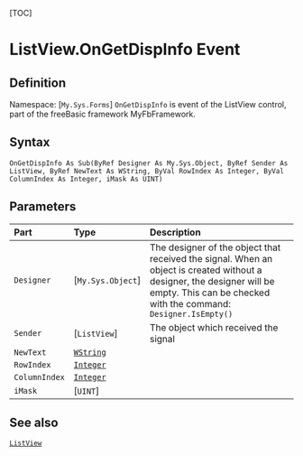[TOC]
# ListView.OnGetDispInfo Event

## Definition
Namespace: [`My.Sys.Forms`]
`OnGetDispInfo` is event of the ListView control, part of the freeBasic framework MyFbFramework.
## Syntax
```freeBasic
OnGetDispInfo As Sub(ByRef Designer As My.Sys.Object, ByRef Sender As ListView, ByRef NewText As WString, ByVal RowIndex As Integer, ByVal ColumnIndex As Integer, iMask As UINT)
```

## Parameters

|Part|Type|Description|
| :------------ | :------------ | :------------ |
|`Designer`|[`My.Sys.Object`]|The designer of the object that received the signal. When an object is created without a designer, the designer will be empty. This can be checked with the command: `Designer.IsEmpty()`|
|`Sender`|[`ListView`]|The object which received the signal|
|`NewText`|[`WString`]("https://www.freebasic.net/wiki/KeyPgWString")||
|`RowIndex`|[`Integer`]("https://www.freebasic.net/wiki/KeyPgInteger")||
|`ColumnIndex`|[`Integer`]("https://www.freebasic.net/wiki/KeyPgInteger")||
|`iMask`|[`UINT`]||

## See also
[`ListView`](ListView.md)
